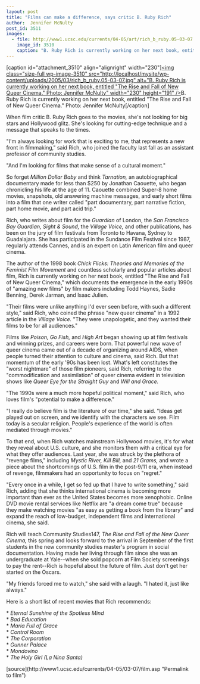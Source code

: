 ```yaml
---
layout: post
title: "Films can make a difference, says critic B. Ruby Rich"
author:  Jennifer McNulty
post_id: 3511
images:
  - file: http://www1.ucsc.edu/currents/04-05/art/rich_b_ruby.05-03-07.jpg
    image_id: 3510
    caption: "B. Ruby Rich is currently working on her next book, entitled 'The Rise and Fall of New Queer Cinema.' Photo: Jennifer McNulty"
---
```


[caption id="attachment_3510" align="alignright" width="230"]<a href="http://localhost/mysite/wp-content/uploads/2005/03/rich_b_ruby.05-03-07.jpg"><img class="size-full wp-image-3510" src="http://localhost/mysite/wp-content/uploads/2005/03/rich_b_ruby.05-03-07.jpg" alt="B. Ruby Rich is currently working on her next book, entitled "The Rise and Fall of New Queer Cinema." Photo: Jennifer McNulty" width="230" height="191" /></a>B. Ruby Rich is currently working on her next book, entitled "The Rise and Fall of New Queer Cinema." Photo: Jennifer McNulty[/caption]
<a name="content" id="content"></a>
<p>
  When film critic B. Ruby Rich goes to the movies, she's not looking for big stars and Hollywood glitz. She's looking for cutting-edge technique and a message that speaks to the times.
</p>
<p>
  "I'm always looking for work that is exciting to me, that represents a new front in filmmaking," said Rich, who joined the faculty last fall as an assistant professor of community studies.
</p>
<p>
  "And I'm looking for films that make sense of a cultural moment."<br>
</p>
<p>
  So forget <i>Million Dollar Baby</i> and think <i>Tarnation,</i> an autobiographical documentary made for less than $250 by Jonathan Caouette, who began chronicling his life at the age of 11. Caouette combined Super-8 home movies, snapshots, old answering machine messages, and early short films into a film that one writer called "part documentary, part narrative fiction, part home movie, and part acid trip."<br>
</p>
<p>
  Rich, who writes about film for the <i>Guardian</i> of London, the <i>San Francisco Bay Guardian, Sight &amp; Sound,</i> the <i>Village Voice,</i> and other publications, has been on the jury of film festivals from Toronto to Havana, Sydney to Guadalajara. She has participated in the Sundance Film Festival since 1987, regularly attends Cannes, and is an expert on Latin American film and queer cinema.<br>
</p>
<p>
  The author of the 1998 book <i>Chick Flicks: Theories and Memories</i> <i>of the Feminist Film Movement</i> and countless scholarly and popular articles about film, Rich is currently working on her next book, entitled "The Rise and Fall of New Queer Cinema," which documents the emergence in the early 1990s of "amazing new films" by film makers including Todd Haynes, Sadie Benning, Derek Jarman, and Isaac Julien.<br>
</p>
<p>
  "Their films were unlike anything I'd ever seen before, with such a different style," said Rich, who coined the phrase "new queer cinema" in a 1992 article in the <i>Village Voice.</i> "They were unapologetic, and they wanted their films to be for all audiences."<br>
</p>
<p>
  Films like <i>Poison, Go Fish,</i> and <i>High Art</i> began showing up at film festivals and winning prizes, and careers were born. That powerful new wave of queer cinema came out of a decade of organizing around AIDS, when people turned their attention to culture and cinema, said Rich. But that momentum of the early '90s has been lost. What's left constitutes the "worst nightmare" of those film pioneers, said Rich, referring to the "commodification and assimilation" of queer cinema evident in television shows like <i>Queer Eye for the Straight Guy</i> and <i>Will and Grace.</i><br>
</p>
<p>
  "The 1990s were a much more hopeful political moment," said Rich, who loves film's "potential to make a difference."<br>
</p>
<p>
  "I really do believe film is the literature of our time," she said. "Ideas get played out on screen, and we identify with the characters we see. Film today is a secular religion. People's experience of the world is often mediated through movies."<br>
</p>
<p>
  To that end, when Rich watches mainstream Hollywood movies, it's for what they reveal about U.S. culture, and she monitors them with a critical eye for what they offer audiences. Last year, she was struck by the plethora of "revenge films," including <i>Mystic River, Kill Bill,</i> and <i>21 Grams,</i> and wrote a piece about the shortcomings of U.S. film in the post-9/11 era, when instead of revenge, filmmakers had an opportunity to focus on "regret."<br>
</p>
<p>
  "Every once in a while, I get so fed up that I have to write something," said Rich, adding that she thinks international cinema is becoming more important than ever as the United States becomes more xenophobic. Online DVD movie rental services like Netflix are "a dream come true" because they make watching movies "as easy as getting a book from the library" and expand the reach of low-budget, independent films and international cinema, she said.<br>
</p>
<p>
  Rich will teach Community Studies147, <i>The Rise and Fall of the New Queer Cinema,</i> this spring and looks forward to the arrival in September of the first students in the new community studies master's program in social documentation. Having made her living through film since she was an undergraduate at Yale--when she sold popcorn at Film Society screenings to pay the rent--Rich is hopeful about the future of film. Just don't get her started on the Oscars.<br>
</p>
<p>
  "My friends forced me to watch," she said with a laugh. "I hated it, just like always."
</p>
<p>
  Here is a short list of recent movies that Rich recommends:<br>
</p>
<p>
  * <i>Eternal Sunshine of the Spotless Mind</i><br>
  * <i>Bad Education</i><br>
  * <i>Maria Full of Grace</i><br>
  * <i>Control Room</i><br>
  * <i>The Corporation</i><br>
  * <i>Gunner Palace</i><br>
  * <i>Mondovino</i><br>
  * <i>The Holy Girl (La Nina Santa)</i><br>
</p>
[source](http://www1.ucsc.edu/currents/04-05/03-07/film.asp "Permalink to film")
